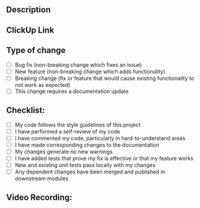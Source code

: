 ## Description
<!-- Please include a summary of the changes and the related issue. Please also include relevant motivation and context. List any dependencies that are required for this change. -->

## ClickUp Link
<!-- Please include the ClickUp link to navigate the related task. Ignore if there's no ClickUp Card. -->

## Type of change
<!-- Please delete options that are not relevant. -->

- [ ] Bug fix (non-breaking change which fixes an issue)
- [ ] New feature (non-breaking change which adds functionality)
- [ ] Breaking change (fix or feature that would cause existing functionality to not work as expected)
- [ ] This change requires a documentation update

## Checklist:
- [ ] My code follows the style guidelines of this project
- [ ] I have performed a self-review of my code
- [ ] I have commented my code, particularly in hard-to-understand areas
- [ ] I have made corresponding changes to the documentation
- [ ] My changes generate no new warnings
- [ ] I have added tests that prove my fix is effective or that my feature works
- [ ] New and existing unit tests pass locally with my changes
- [ ] Any dependent changes have been merged and published in downstream modules

## Video Recording:
<!-- Please include a video recording if the changes require multiple steps. Ignore this if not.
    An example of an adding link is: [Link text Here](https://link-url-here.org)
-->

